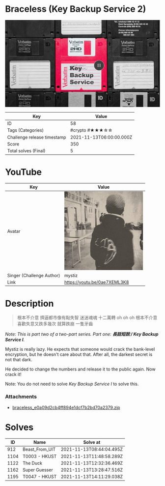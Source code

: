 # Braceless (Key Backup Service 2)

![](../thumbnail/58.jpg)

| Key | Value |
| --- | ----- |
| ID | 58 |
| Tags (Categories) | #crypto #★★★☆☆ |
| Challenge release timestamp | 2021-11-13T06:00:00.000Z |
| Score | 350 |
| Total solves (Final) | 5 |

# YouTube

| Key | Value |
| --- | ----- |
| Avatar | ![](../avatar/mystiz.jpg)
| Singer (Challenge Author) | mystiz |
| Link | https://youtu.be/0ae7XEML3K8 |

# Description

> 根本不介意
> 擠逼都市像有點失智
> 迷迷魂魂 十二萬轉 oh oh oh
> 根本不介意
> 喜歡失意又跌多幾次
> 就算跌崩 一隻牙齒

_Note: This is part two of a two-part series. Part one: **長話短說 / Key Backup Service I**._

Mystiz is really lazy. He expects that someone would crack the bank-level encryption, but he doesn't care about that. After all, the darkest secret is not that dark.

He decided to change the numbers and release it to the public again. Now crack it!

Note: You do not need to solve _Key Backup Service I_ to solve this.

### Attachments

- [braceless_e0a09d2cb4ff894e1dcf7b2bd70a2379.zip](./braceless_e0a09d2cb4ff894e1dcf7b2bd70a2379.zip)

# Solves
| ID | Name | Solve at |
| --- | ---- | -------- |
| 912 | Beast_From_UIT | 2021-11-13T08:44:04.495Z |
| 1104 | T0003 - HKUST | 2021-11-13T11:48:58.289Z |
| 1122 | The Duck | 2021-11-13T12:32:36.469Z |
| 1162 | Super Guesser | 2021-11-13T13:28:47.516Z |
| 1195 | T0047 - HKUST | 2021-11-13T14:11:29.038Z |